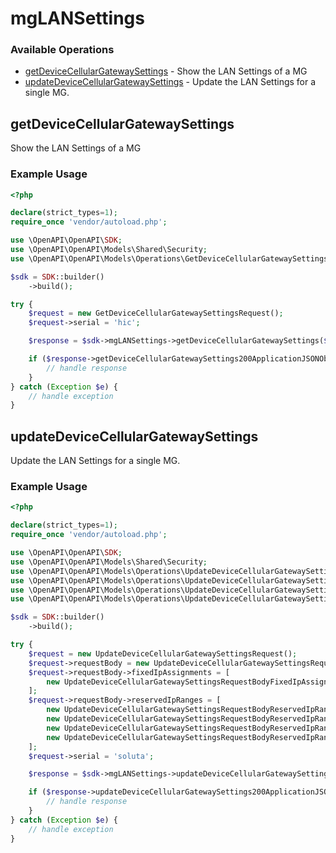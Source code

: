 # mgLANSettings

### Available Operations

* [getDeviceCellularGatewaySettings](#getdevicecellulargatewaysettings) - Show the LAN Settings of a MG
* [updateDeviceCellularGatewaySettings](#updatedevicecellulargatewaysettings) - Update the LAN Settings for a single MG.

## getDeviceCellularGatewaySettings

Show the LAN Settings of a MG

### Example Usage

```php
<?php

declare(strict_types=1);
require_once 'vendor/autoload.php';

use \OpenAPI\OpenAPI\SDK;
use \OpenAPI\OpenAPI\Models\Shared\Security;
use \OpenAPI\OpenAPI\Models\Operations\GetDeviceCellularGatewaySettingsRequest;

$sdk = SDK::builder()
    ->build();

try {
    $request = new GetDeviceCellularGatewaySettingsRequest();
    $request->serial = 'hic';

    $response = $sdk->mgLANSettings->getDeviceCellularGatewaySettings($request);

    if ($response->getDeviceCellularGatewaySettings200ApplicationJSONObject !== null) {
        // handle response
    }
} catch (Exception $e) {
    // handle exception
}
```

## updateDeviceCellularGatewaySettings

Update the LAN Settings for a single MG.

### Example Usage

```php
<?php

declare(strict_types=1);
require_once 'vendor/autoload.php';

use \OpenAPI\OpenAPI\SDK;
use \OpenAPI\OpenAPI\Models\Shared\Security;
use \OpenAPI\OpenAPI\Models\Operations\UpdateDeviceCellularGatewaySettingsRequest;
use \OpenAPI\OpenAPI\Models\Operations\UpdateDeviceCellularGatewaySettingsRequestBody;
use \OpenAPI\OpenAPI\Models\Operations\UpdateDeviceCellularGatewaySettingsRequestBodyFixedIpAssignments;
use \OpenAPI\OpenAPI\Models\Operations\UpdateDeviceCellularGatewaySettingsRequestBodyReservedIpRanges;

$sdk = SDK::builder()
    ->build();

try {
    $request = new UpdateDeviceCellularGatewaySettingsRequest();
    $request->requestBody = new UpdateDeviceCellularGatewaySettingsRequestBody();
    $request->requestBody->fixedIpAssignments = [
        new UpdateDeviceCellularGatewaySettingsRequestBodyFixedIpAssignments(),
    ];
    $request->requestBody->reservedIpRanges = [
        new UpdateDeviceCellularGatewaySettingsRequestBodyReservedIpRanges(),
        new UpdateDeviceCellularGatewaySettingsRequestBodyReservedIpRanges(),
        new UpdateDeviceCellularGatewaySettingsRequestBodyReservedIpRanges(),
        new UpdateDeviceCellularGatewaySettingsRequestBodyReservedIpRanges(),
    ];
    $request->serial = 'soluta';

    $response = $sdk->mgLANSettings->updateDeviceCellularGatewaySettings($request);

    if ($response->updateDeviceCellularGatewaySettings200ApplicationJSONObject !== null) {
        // handle response
    }
} catch (Exception $e) {
    // handle exception
}
```
